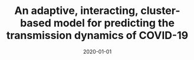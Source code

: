 ---
title: "An adaptive, interacting, cluster-based model for predicting the transmission dynamics of COVID-19"
collection: publications
permalink: /publication/2020-an-adaptive-interacting-cluster-based-model-for-predicting-the-transmission-dynamics-of-covid-19
authors: Ravinder, R; Singh, Sourabh; Bishnoi, Suresh; Jan, Amreen; Sharma, Amit; Kodamana, Hariprasad; Krishnan, NM Anoop; 
date: 2020-01-01
venue: 'Heliyon, Elsevier'
---